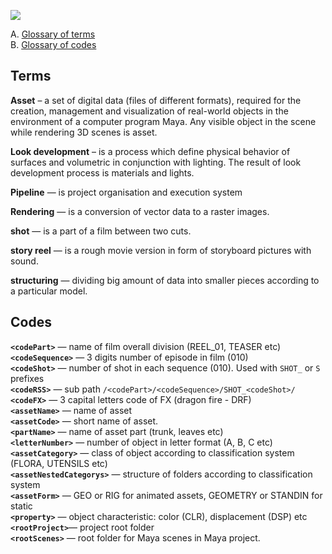 ![](https://lh3.googleusercontent.com/-FVFx_K75buc/Vx-RusyFrVI/AAAAAAAAFcg/Tr9GQ-hGFX87JOZ8SvJH_04yA0uIkK3oACCo/s700/bannerDNA_glossary_01.jpg)

A. [Glossary of terms](#terms)  
B. [Glossary of codes](#codes)

## Terms
**Asset** – a set of digital data (files of different formats), required for the creation, management and visualization of real-world objects in the environment of a computer program Maya. Any visible object in the scene while rendering 3D scenes is asset. 

**Look development** –  is a process which define physical behavior of surfaces and volumetric in conjunction with lighting. The result of look development process is materials and lights.

**Pipeline** — is project organisation and execution system

**Rendering** — is a conversion of vector data to a raster images.

**shot** — is a part of a film between two cuts.

**story reel** — is a rough movie version in form of storyboard pictures with sound. 

**structuring** — dividing big amount of data into smaller pieces according to a particular model.

## Codes
**`<codePart>`** — name of film overall division (REEL_01, TEASER etc)  
**`<codeSequence>`** — 3 digits number of episode in film (010)  
**`<codeShot>`** — number of shot in each sequence (010). Used with `SHOT_` or `S` prefixes  
**`<codeRSS>`** — sub path `/<codePart>/<codeSequence>/SHOT_<codeShot>/`   
**`<codeFX>`** — 3 capital letters code of FX (dragon fire - DRF)  
**`<assetName>`** — name of asset  
**`<assetCode>`** — short name of asset.  
**`<partName>`** — name of asset part (trunk, leaves etc)  
**`<letterNumber>`** — number of object in letter format (A, B, C etc)  
**`<assetCategory>`** — class of object according to classification system (FLORA, UTENSILS etc)  
**`<assetNestedCategorys>`** — structure of folders according to classification system  
**`<assetForm>`** — GEO or RIG for animated assets, GEOMETRY or STANDIN for static  
**`<property>`** — object characteristic: color (CLR), displacement (DSP) etc  
**`<rootProject>`**— project root folder  
**`<rootScenes>`** — root folder for Maya scenes in Maya project.  